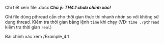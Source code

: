 Chi tiết xem file .docx
***Chú ý: TH4.1 chưa chính xác!*** 

Ghi file dùng pthread cần cho thời gian thực thi nhanh nhơn so với không sử dụng thread. Kiểm tra thời gian bằng lệnh `time` khi chạy (VD: `time ./pthread` kiểm tra thời gian `real`)

Bài chính xác xem /Example_4.1
